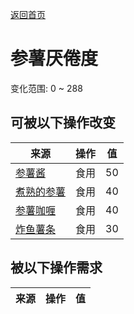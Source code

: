 [返回首页](index.md)  
# 参薯<nobr>厌倦度</nobr>  
变化范围: 0 ~ 288  
## 可被以下操作改变  
来源  |  操作  |  值  
----  |  ----  |  ----  
[参薯酱](YamJam.md)  |  食用  |  50  
[煮熟的参薯](YamBoiled.md)  |  食用  |  40  
[参薯咖喱](YamCurry.md)  |  食用  |  40  
[炸鱼薯条](FishNChips.md)  |  食用  |  30  
## 被以下操作需求  
来源  |  操作  |  值  
----  |  ----  |  ----  
